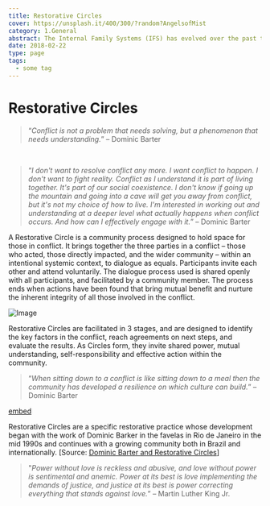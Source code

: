 ```yaml
---
title: Restorative Circles
cover: https://unsplash.it/400/300/?random?AngelsofMist
category: 1.General
abstract: The Internal Family Systems (IFS) has evolved over the past twenty years into a comprehensive approach that includes guidelines for working with individuals, couples, and families. The IFS Model represents a new synthesis of two already-existing paradigms - systems thinking and the multiplicity of the mind. It brings concepts and methods from the structural, strategic, narrative, and Bowenian schools of family therapy.
date: 2018-02-22
type: page
tags:
  - some tag
---
```


# Restorative Circles

> “_Conflict is not a problem that needs solving, but a phenomenon that needs understanding._” – Dominic Barter

<br />

> “_I don't want to resolve conflict any more. I want conflict to happen. I don't want to fight reality. Conflict as I understand it is part of living together. It's part of our social coexistence. I don't know if going up the mountain and going into a cave will get you away from conflict, but it's not my choice of how to live. I'm interested in working out and understanding at a deeper level what actually happens when conflict occurs. And how can I effectively engage with it._” – Dominic Barter

A Restorative Circle is a community process designed to hold space for those in conflict. It brings together the three parties in a conflict – those who acted, those directly impacted, and the wider community – within an intentional systemic context, to dialogue as equals. Participants invite each other and attend voluntarily. The dialogue process used is shared openly with all participants, and facilitated by a community member. The process ends when actions have been found that bring mutual benefit and nurture the inherent integrity of all those involved in the conflict.

![Image](/content-assets/restorative-circles/rc_800X561.jpg)

Restorative Circles are facilitated in 3 stages, and are designed to identify the key factors in the conflict, reach agreements on next steps, and evaluate the results. As Circles form, they invite shared power, mutual understanding, self-responsibility and effective action within the community.

> “_When sitting down to a conflict is like sitting down to a meal then the community has developed a resilience on which culture can build._” – Dominic Barter

[embed](https://www.youtube.com/watch?v=kqBM5Xr5VfI)

Restorative Circles are a specific restorative practice whose development began with the work of Dominic Barker in the favelas in Rio de Janeiro in the mid 1990s and continues with a growing community both in Brazil and internationally. [Source: [Dominic Barter and Restorative Circles](http://www.restorativecircles.org/)]

> "_Power without love is reckless and abusive, and love without power is sentimental and anemic. Power at its best is love implementing the demands of justice, and justice at its best is power correcting everything that stands against love._” – Martin Luther King Jr.
